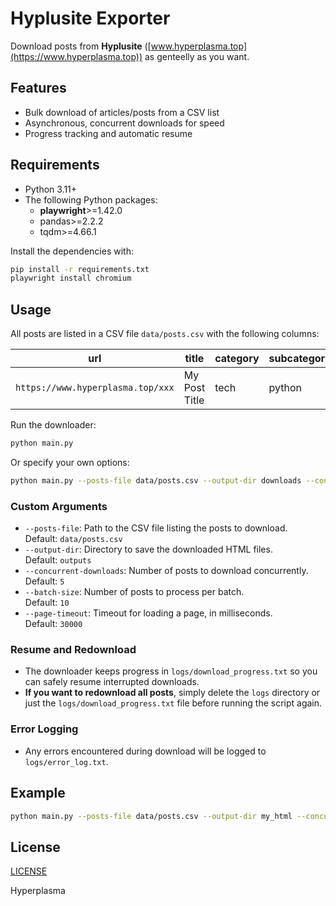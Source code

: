 # Hyplusite Exporter

Download posts from **Hyplusite** ([www.hyperplasma.top](https://www.hyperplasma.top)) as genteelly as you want.

## Features

- Bulk download of articles/posts from a CSV list
- Asynchronous, concurrent downloads for speed
- Progress tracking and automatic resume

## Requirements

- Python 3.11+
- The following Python packages:
    - **playwright**>=1.42.0  
    - pandas>=2.2.2  
    - tqdm>=4.66.1  

Install the dependencies with:

```bash
pip install -r requirements.txt
playwright install chromium
```

## Usage

All posts are listed in a CSV file  `data/posts.csv` with the following columns:

| url | title | category | subcategory |
|-----|-------|----------|-------------|
| `https://www.hyperplasma.top/xxx` | My Post Title | tech | python |

Run the downloader:

```bash
python main.py
```

Or specify your own options:

```bash
python main.py --posts-file data/posts.csv --output-dir downloads --concurrent-downloads 8 --batch-size 20 --page-timeout 20000
```

### Custom Arguments

- `--posts-file`: Path to the CSV file listing the posts to download.  
  Default: `data/posts.csv`
- `--output-dir`: Directory to save the downloaded HTML files.  
  Default: `outputs`
- `--concurrent-downloads`: Number of posts to download concurrently.  
  Default: `5`
- `--batch-size`: Number of posts to process per batch.  
  Default: `10`
- `--page-timeout`: Timeout for loading a page, in milliseconds.  
  Default: `30000`

### Resume and Redownload

- The downloader keeps progress in `logs/download_progress.txt` so you can safely resume interrupted downloads.
- **If you want to redownload all posts**, simply delete the `logs` directory or just the `logs/download_progress.txt` file before running the script again.

### Error Logging

- Any errors encountered during download will be logged to `logs/error_log.txt`.

## Example

```bash
python main.py --posts-file data/posts.csv --output-dir my_html --concurrent-downloads 10
```

## License

[LICENSE](LICENSE)

Hyperplasma